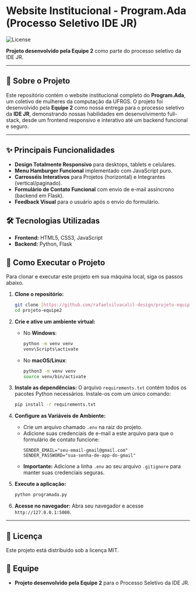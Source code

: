 # Website Institucional - Program.Ada (Processo Seletivo IDE JR)

![License](https://img.shields.io/badge/license-MIT-blue.svg)

**Projeto desenvolvido pela Equipe 2** como parte do processo seletivo da IDE JR.

---

## 📜 Sobre o Projeto

Este repositório contém o website institucional completo do **Program.Ada**, um coletivo de mulheres da computação da UFRGS. O projeto foi desenvolvido pela **Equipe 2** como nossa entrega para o processo seletivo da **IDE JR**, demonstrando nossas habilidades em desenvolvimento full-stack, desde um frontend responsivo e interativo até um backend funcional e seguro.

---

## ✨ Principais Funcionalidades

- **Design Totalmente Responsivo** para desktops, tablets e celulares.
- **Menu Hamburger Funcional** implementado com JavaScript puro.
- **Carrosséis Interativos** para Projetos (horizontal) e Integrantes (vertical/paginado).
- **Formulário de Contato Funcional** com envio de e-mail assíncrono (backend em Flask).
- **Feedback Visual** para o usuário após o envio do formulário.

## 🛠️ Tecnologias Utilizadas

- **Frontend:** HTML5, CSS3, JavaScript
- **Backend:** Python, Flask

## 🚀 Como Executar o Projeto

Para clonar e executar este projeto em sua máquina local, siga os passos abaixo.

1.  **Clone o repositório:**

    ```sh
    git clone [https://github.com/rafaelsilvacalil-design/projeto-equipe2.git](https://github.com/rafaelsilvacalil-design/projeto-equipe2.git)
    cd projeto-equipe2
    ```

2.  **Crie e ative um ambiente virtual:**

    - No **Windows**:
      ```sh
      python -m venv venv
      venv\Scripts\activate
      ```
    - No **macOS/Linux**:
      ```sh
      python3 -m venv venv
      source venv/bin/activate
      ```

3.  **Instale as dependências:**
    O arquivo `requirements.txt` contém todos os pacotes Python necessários. Instale-os com um único comando:

    ```sh
    pip install -r requirements.txt
    ```

4.  **Configure as Variáveis de Ambiente:**

    - Crie um arquivo chamado `.env` na raiz do projeto.
    - Adicione suas credenciais de e-mail a este arquivo para que o formulário de contato funcione:
      ```env
      SENDER_EMAIL="seu-email-gmail@gmail.com"
      SENDER_PASSWORD="sua-senha-de-app-do-gmail"
      ```
    - **Importante:** Adicione a linha `.env` ao seu arquivo `.gitignore` para manter suas credenciais seguras.

5.  **Execute a aplicação:**

    ```sh
    python programada.py
    ```

6.  **Acesse no navegador:**
    Abra seu navegador e acesse `http://127.0.0.1:5000`.

---

## 📄 Licença

Este projeto está distribuído sob a licença MIT.

## 👥 Equipe

- **Projeto desenvolvido pela Equipe 2** para o Processo Seletivo da IDE JR.
